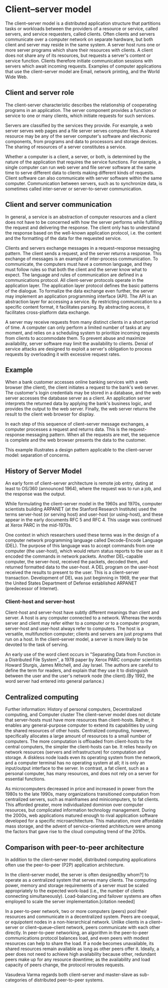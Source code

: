 # Client–server model
The client–server model is a distributed application structure that partitions tasks or workloads between the providers of a resource or service, called servers, and service requesters, called clients. Often clients and servers communicate over a computer network on separate hardware, but both client and server may reside in the same system. A server host runs one or more server programs which share their resources with clients. A client does not share any of its resources, but requests a server's content or service function. Clients therefore initiate communication sessions with servers which await incoming requests. Examples of computer applications that use the client–server model are Email, network printing, and the World Wide Web.
## Client and server role
The client-server characteristic describes the relationship of cooperating programs in an application. The server component provides a function or service to one or many clients, which initiate requests for such services.

Servers are classified by the services they provide. For example, a web server serves web pages and a file server serves computer files. A shared resource may be any of the server computer's software and electronic components, from programs and data to processors and storage devices. The sharing of resources of a server constitutes a service.

Whether a computer is a client, a server, or both, is determined by the nature of the application that requires the service functions. For example, a single computer can run web server and file server software at the same time to serve different data to clients making different kinds of requests. Client software can also communicate with server software within the same computer. Communication between servers, such as to synchronize data, is sometimes called inter-server or server-to-server communication.
## Client and server communication
In general, a service is an abstraction of computer resources and a client does not have to be concerned with how the server performs while fulfilling the request and delivering the response. The client only has to understand the response based on the well-known application protocol, i.e. the content and the formatting of the data for the requested service.

Clients and servers exchange messages in a request–response messaging pattern. The client sends a request, and the server returns a response. This exchange of messages is an example of inter-process communication. To communicate, the computers must have a common language, and they must follow rules so that both the client and the server know what to expect. The language and rules of communication are defined in a communications protocol. All client-server protocols operate in the application layer. The application layer protocol defines the basic patterns of the dialogue. To formalize the data exchange even further, the server may implement an application programming interface (API). The API is an abstraction layer for accessing a service. By restricting communication to a specific content format, it facilitates parsing. By abstracting access, it facilitates cross-platform data exchange.

A server may receive requests from many distinct clients in a short period of time. A computer can only perform a limited number of tasks at any moment, and relies on a scheduling system to prioritize incoming requests from clients to accommodate them. To prevent abuse and maximize availability, server software may limit the availability to clients. Denial of service attacks are designed to exploit a server's obligation to process requests by overloading it with excessive request rates.
## Example
When a bank customer accesses online banking services with a web browser (the client), the client initiates a request to the bank's web server. The customer's login credentials may be stored in a database, and the web server accesses the database server as a client. An application server interprets the returned data by applying the bank's business logic, and provides the output to the web server. Finally, the web server returns the result to the client web browser for display.

In each step of this sequence of client–server message exchanges, a computer processes a request and returns data. This is the request-response messaging pattern. When all the requests are met, the sequence is complete and the web browser presents the data to the customer.

This example illustrates a design pattern applicable to the client–server model: separation of concerns.
## History of Server Model
An early form of client–server architecture is remote job entry, dating at least to OS/360 (announced 1964), where the request was to run a job, and the response was the output.

While formulating the client–server model in the 1960s and 1970s, computer scientists building ARPANET (at the Stanford Research Institute) used the terms server-host (or serving host) and user-host (or using-host), and these appear in the early documents RFC 5 and RFC 4. This usage was continued at Xerox PARC in the mid-1970s.

One context in which researchers used these terms was in the design of a computer network programming language called Decode-Encode Language (DEL). The purpose of this language was to accept commands from one computer (the user-host), which would return status reports to the user as it encoded the commands in network packets. Another DEL-capable computer, the server-host, received the packets, decoded them, and returned formatted data to the user-host. A DEL program on the user-host received the results to present to the user. This is a client–server transaction. Development of DEL was just beginning in 1969, the year that the United States Department of Defense established ARPANET (predecessor of Internet).
### Client-host and server-host
Client-host and server-host have subtly different meanings than client and server. A host is any computer connected to a network. Whereas the words server and client may refer either to a computer or to a computer program, server-host and user-host always refer to computers. The host is a versatile, multifunction computer; clients and servers are just programs that run on a host. In the client–server model, a server is more likely to be devoted to the task of serving.

An early use of the word client occurs in "Separating Data from Function in a Distributed File System", a 1978 paper by Xerox PARC computer scientists Howard Sturgis, James Mitchell, and Jay Israel. The authors are careful to define the term for readers, and explain that they use it to distinguish between the user and the user's network node (the client).(By 1992, the word server had entered into general parlance.)
## Centralized computing
Further information: History of personal computers, Decentralized computing, and Computer cluster
The client–server model does not dictate that server-hosts must have more resources than client-hosts. Rather, it enables any general-purpose computer to extend its capabilities by using the shared resources of other hosts. Centralized computing, however, specifically allocates a large amount of resources to a small number of computers. The more computation is offloaded from client-hosts to the central computers, the simpler the client-hosts can be. It relies heavily on network resources (servers and infrastructure) for computation and storage. A diskless node loads even its operating system from the network, and a computer terminal has no operating system at all; it is only an input/output interface to the server. In contrast, a fat client, such as a personal computer, has many resources, and does not rely on a server for essential functions.

As microcomputers decreased in price and increased in power from the 1980s to the late 1990s, many organizations transitioned computation from centralized servers, such as mainframes and minicomputers, to fat clients. This afforded greater, more individualized dominion over computer resources, but complicated information technology management. During the 2000s, web applications matured enough to rival application software developed for a specific microarchitecture. This maturation, more affordable mass storage, and the advent of service-oriented architecture were among the factors that gave rise to the cloud computing trend of the 2010s.
## Comparison with peer-to-peer architecture
In addition to the client–server model, distributed computing applications often use the peer-to-peer (P2P) application architecture.

In the client–server model, the server is often designed[by whom?] to operate as a centralized system that serves many clients. The computing power, memory and storage requirements of a server must be scaled appropriately to the expected work-load (i.e., the number of clients connecting simultaneously). Load-balancing and failover systems are often employed to scale the server implementation.[citation needed]

In a peer-to-peer network, two or more computers (peers) pool their resources and communicate in a decentralized system. Peers are coequal, or equipotent nodes in a non-hierarchical network. Unlike clients in a client–server or client–queue–client network, peers communicate with each other directly. In peer-to-peer networking, an algorithm in the peer-to-peer communications protocol balances load, and even peers with modest resources can help to share the load. If a node becomes unavailable, its shared resources remain available as long as other peers offer it. Ideally, a peer does not need to achieve high availability because other, redundant peers make up for any resource downtime; as the availability and load capacity of peers change, the protocol reroutes requests.

Vasudeva Varma regards both client-server and master-slave as sub-categories of distributed peer-to-peer systems.